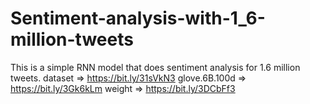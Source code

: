 # Sentiment-analysis-with-1_6-million-tweets
This is a simple RNN model that does sentiment analysis for 1.6 million tweets.
dataset => https://bit.ly/31sVkN3
glove.6B.100d => https://bit.ly/3Gk6kLm
weight => https://bit.ly/3DCbFf3

